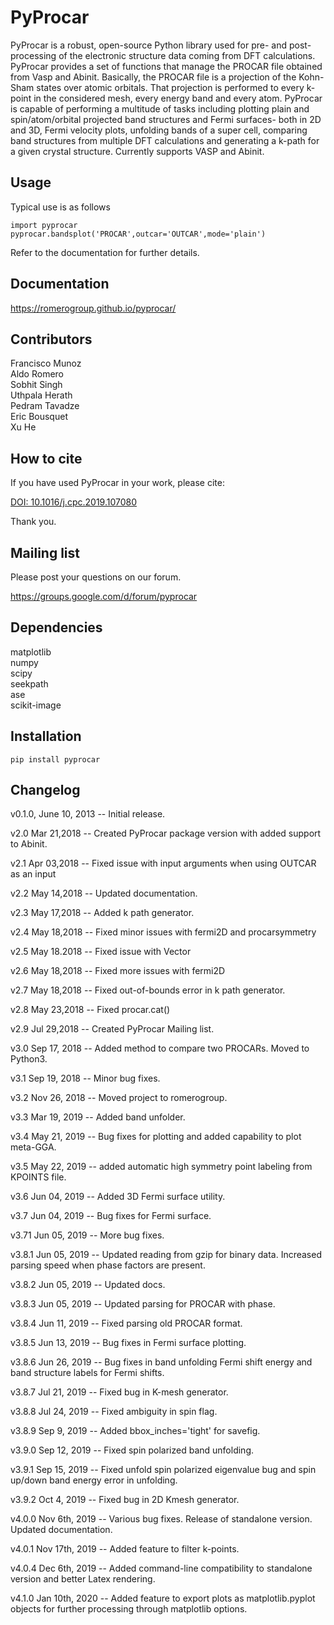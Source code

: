 PyProcar
===========

PyProcar is a robust, open-source Python library used for pre- and post-processing of the electronic structure data coming from DFT calculations. PyProcar provides a set of functions that manage the PROCAR file obtained from Vasp and Abinit. Basically, the PROCAR file is a projection of the Kohn-Sham states over atomic orbitals. That projection is performed to every k-point in the considered mesh, every energy band and every atom. PyProcar is capable of performing a multitude of tasks including plotting plain and spin/atom/orbital projected band structures and Fermi surfaces- both in 2D and 3D, Fermi velocity plots, unfolding bands of a super  cell, comparing band structures from multiple DFT calculations and generating a k-path for a given crystal structure. Currently supports VASP and Abinit. 


Usage
-----
Typical use is as follows

    import pyprocar 
    pyprocar.bandsplot('PROCAR',outcar='OUTCAR',mode='plain')

Refer to the documentation for further details. 

Documentation
-------------

https://romerogroup.github.io/pyprocar/

Contributors
------------
Francisco Munoz <br />
Aldo Romero <br />
Sobhit Singh <br />
Uthpala Herath <br />
Pedram Tavadze <br />
Eric Bousquet <br />
Xu He <br />

How to cite
-----------
If you have used PyProcar in your work, please cite: 

[DOI: 10.1016/j.cpc.2019.107080](https://www.sciencedirect.com/science/article/pii/S0010465519303935)

Thank you.

Mailing list
-------------
Please post your questions on our forum.

https://groups.google.com/d/forum/pyprocar

Dependencies
------------
matplotlib <br />
numpy <br />
scipy <br />
seekpath <br />
ase <br />
scikit-image <br />

Installation
------------

	pip install pyprocar	

Changelog
--------------
v0.1.0, June 10, 2013 -- Initial release.

v2.0 Mar 21,2018 -- Created PyProcar package version with added support to Abinit. 

v2.1 Apr 03,2018 -- Fixed issue with input arguments when using OUTCAR as an input 

v2.2 May 14,2018 -- Updated documentation.

v2.3 May 17,2018 -- Added k path generator.

v2.4 May 18,2018 -- Fixed minor issues with fermi2D and procarsymmetry

v2.5 May 18.2018 -- Fixed issue with Vector

v2.6 May 18,2018 -- Fixed more issues with fermi2D

v2.7 May 18,2018 -- Fixed out-of-bounds error in k path generator.

v2.8 May 23,2018 -- Fixed procar.cat()

v2.9 Jul 29,2018 -- Created PyProcar Mailing list.

v3.0 Sep 17, 2018 -- Added method to compare two PROCARs. Moved to Python3. 

v3.1 Sep 19, 2018 -- Minor bug fixes. 

v3.2 Nov 26, 2018 -- Moved project to romerogroup.

v3.3 Mar 19, 2019 -- Added band unfolder. 

v3.4 May 21, 2019 -- Bug fixes for plotting and added capability to plot meta-GGA. 

v3.5 May 22, 2019 -- added automatic high symmetry point labeling from KPOINTS file.

v3.6 Jun 04, 2019 -- Added 3D Fermi surface utility.

v3.7 Jun 04, 2019 -- Bug fixes for Fermi surface.

v3.71 Jun 05, 2019 -- More bug fixes. 

v3.8.1 Jun 05, 2019 -- Updated reading from gzip for binary data. Increased parsing speed when phase factors are present. 

v3.8.2 Jun 05, 2019 -- Updated docs. 

v3.8.3 Jun 05, 2019 -- Updated parsing for PROCAR with phase. 

v3.8.4 Jun 11, 2019 -- Fixed parsing old PROCAR format. 

v3.8.5 Jun 13, 2019 -- Bug fixes in Fermi surface plotting. 

v3.8.6 Jun 26, 2019 -- Bug fixes in band unfolding Fermi shift energy and band structure labels for Fermi shifts.  

v3.8.7 Jul 21, 2019 -- Fixed bug in K-mesh generator. 

v3.8.8 Jul 24, 2019 -- Fixed ambiguity in spin flag. 

v3.8.9 Sep 9, 2019 -- Added bbox_inches='tight' for savefig.

v3.9.0 Sep 12, 2019 -- Fixed spin polarized band unfolding.  

v3.9.1 Sep 15, 2019 -- Fixed unfold spin polarized eigenvalue bug and spin up/down band energy error in unfolding. 

v3.9.2 Oct 4, 2019 -- Fixed bug in 2D Kmesh generator. 

v4.0.0 Nov 6th, 2019 -- Various bug fixes. Release of standalone version. Updated documentation.

v4.0.1 Nov 17th, 2019 -- Added feature to filter k-points.  

v4.0.4 Dec 6th, 2019 -- Added command-line compatibility to standalone version and better Latex rendering.

v4.1.0 Jan 10th, 2020 -- Added feature to export plots as matplotlib.pyplot objects for further processing through matplotlib options. 